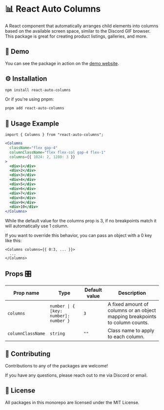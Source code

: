 # 📊 React Auto Columns

A React component that automatically arranges child elements into columns based
on the available screen space, similar to the Discord GIF browser. This package
is great for creating product listings, galleries, and more.

## 🚀 Demo

You can see the package in action on the
[demo website](https://react-components.taep96.moe/).

## ⚙️ Installation

```sh
npm install react-auto-columns
```

Or if you're using pnpm:

```sh
pnpm add react-auto-columns
```

## 🚀 Usage Example

```tsx
import { Columns } from "react-auto-columns";
```

```jsx
<Columns
  className="flex gap-4"
  columnClassName="flex flex-col gap-4 flex-1"
  columns={{ 1024: 2, 1280: 3 }}
>
  <div>1</div>
  <div>2</div>
  <div>3</div>
  <div>4</div>
  <div>5</div>
  <div>6</div>
  <div>7</div>
  <div>8</div>
  <div>9</div>
  <div>10</div>
</Columns>
```

While the default value for the columns prop is 3, if no breakpoints match it
will automatically use 1 column.

If you want to override this behavior, you can pass an object with a 0 key like
this:

```tsx
<Columns columns={{ 0:3, ... }}>
  ...
</Columns>
```

## Props 🎛

| Prop name         | Type                                  | Default value | Description                                                                  |
| ----------------- | ------------------------------------- | ------------- | ---------------------------------------------------------------------------- |
| `columns`         | `number \| { [key: number]: number }` | `3`           | A fixed amount of columns or an object mapping breakpoints to column counts. |
| `columnClassName` | `string`                              | `""`          | Class name to apply to each column.                                          |

## 🤝 Contributing

Contributions to any of the packages are welcome!

If you have any questions, please reach out to me via Discord or email.

## 📝 License

All packages in this monorepo are licensed under the MIT License.
